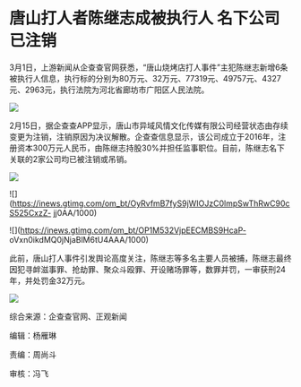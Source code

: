 # 唐山打人者陈继志成被执行人 名下公司已注销

3月1日，上游新闻从企查查官网获悉，“唐山烧烤店打人事件”主犯陈继志新增6条被执行人信息，执行标的分别为80万元、32万元、77319元、49757元、4327元、2963元，执行法院为河北省廊坊市广阳区人民法院。

![](https://inews.gtimg.com/om_bt/OJQhvRc-72_TvTWUslj1hfv3TUJdAxtJuP5tQzcZ_XYDEAA/1000)

2月15日，据企查查APP显示，唐山市异域风情文化传媒有限公司经营状态由存续变更为注销，注销原因为决议解散。企查查信息显示，该公司成立于2016年，注册资本300万元人民币，由陈继志持股30%并担任监事职位。目前，陈继志名下关联的2家公司均已被注销或吊销。

![](https://inews.gtimg.com/om_bt/OXj7JQsdQaCBJ3Zxi3784RalFcE2SqIW09HLe2GslKnYkAA/1000)

![](https://inews.gtimg.com/om_bt/OyRvfmB7fyS9jWIOJzC0lmpSwThRwC90cS525CxzZ-
jj0AA/1000)

![](https://inews.gtimg.com/om_bt/OP1M532VjpEECMBS9HcaP-
oVxn0ikdMQ0jNjaBlM6tU4AAA/1000)

此前，唐山打人事件引发舆论高度关注，陈继志等多名主要人员被捕，陈继志最终因犯寻衅滋事罪、抢劫罪、聚众斗殴罪、开设赌场罪等，数罪并罚，一审获刑24年，并处罚金32万元。

![](https://inews.gtimg.com/om_bt/O5a3w7N1weoBOHzBs9kXdPDwnaVfMcDY9q8Bg_mG7jLVwAA/1000)

综合来源：企查查官网、正观新闻

编辑：杨雁琳

责编：周尚斗

审核：冯飞

